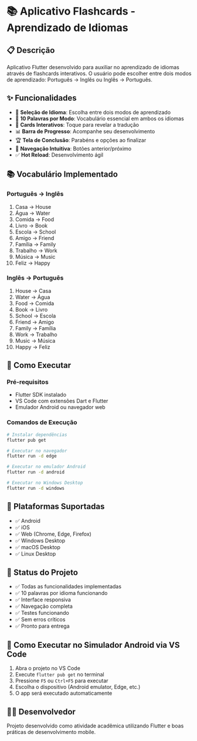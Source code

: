 # 📚 Aplicativo Flashcards - Aprendizado de Idiomas

## 📋 Descrição
Aplicativo Flutter desenvolvido para auxiliar no aprendizado de idiomas através de flashcards interativos. O usuário pode escolher entre dois modos de aprendizado: Português → Inglês ou Inglês → Português.

## ✨ Funcionalidades
- 🎯 **Seleção de Idioma**: Escolha entre dois modos de aprendizado
- 📖 **10 Palavras por Modo**: Vocabulário essencial em ambos os idiomas
- 🔄 **Cards Interativos**: Toque para revelar a tradução
- 📊 **Barra de Progresso**: Acompanhe seu desenvolvimento
- 🏆 **Tela de Conclusão**: Parabéns e opções ao finalizar
- 🔄 **Navegação Intuitiva**: Botões anterior/próximo
- ✅ **Hot Reload**: Desenvolvimento ágil

## 📚 Vocabulário Implementado

### Português → Inglês
1. Casa → House
2. Água → Water
3. Comida → Food
4. Livro → Book
5. Escola → School
6. Amigo → Friend
7. Família → Family
8. Trabalho → Work
9. Música → Music
10. Feliz → Happy

### Inglês → Português
1. House → Casa
2. Water → Água
3. Food → Comida
4. Book → Livro
5. School → Escola
6. Friend → Amigo
7. Family → Família
8. Work → Trabalho
9. Music → Música
10. Happy → Feliz

## 🚀 Como Executar

### Pré-requisitos
- Flutter SDK instalado
- VS Code com extensões Dart e Flutter
- Emulador Android ou navegador web

### Comandos de Execução
```bash
# Instalar dependências
flutter pub get

# Executar no navegador
flutter run -d edge

# Executar no emulador Android
flutter run -d android

# Executar no Windows Desktop
flutter run -d windows
```

## 📱 Plataformas Suportadas
- ✅ Android
- ✅ iOS  
- ✅ Web (Chrome, Edge, Firefox)
- ✅ Windows Desktop
- ✅ macOS Desktop
- ✅ Linux Desktop

## 🎯 Status do Projeto
- ✅ Todas as funcionalidades implementadas
- ✅ 10 palavras por idioma funcionando
- ✅ Interface responsiva
- ✅ Navegação completa
- ✅ Testes funcionando
- ✅ Sem erros críticos
- ✅ Pronto para entrega

## 📝 Como Executar no Simulador Android via VS Code
1. Abra o projeto no VS Code
2. Execute `flutter pub get` no terminal
3. Pressione `F5` ou `Ctrl+F5` para executar
4. Escolha o dispositivo (Android emulator, Edge, etc.)
5. O app será executado automaticamente

## 👨‍💻 Desenvolvedor
Projeto desenvolvido como atividade acadêmica utilizando Flutter e boas práticas de desenvolvimento mobile.
